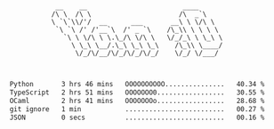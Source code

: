 <div align="center">
<pre><code>
 __    __                        ____      
/\ \  /\ \                      /\  _`\    
\ `\`\\/'/  __      ___       __\ \ \/\ \  
 `\ `\ /' /'__`\  /' _ `\    /\_\\ \ \ \ \ 
   `\ \ \/\ \ \.\_/\ \/\ \   \/_/_\ \ \_\ \
     \ \_\ \__/.\_\ \_\ \_\    /\_\\ \____/
      \/_/\/__/\/_/\/_/\/_/    \/_/ \/___/ 
                                           

</code></pre>

<!--START_SECTION:waka-->

```txt
Python       3 hrs 46 mins   OOOOOOOOOO...............   40.34 %
TypeScript   2 hrs 51 mins   OOOOOOO0.................   30.55 %
OCaml        2 hrs 41 mins   OOOOOOOo.................   28.68 %
git ignore   1 min           .........................   00.27 %
JSON         0 secs          .........................   00.16 %
```

<!--END_SECTION:waka-->
